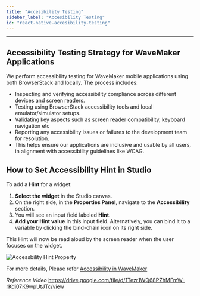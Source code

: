 ```yaml
---
title: "Accesibility Testing"
sidebar_label: "Accesibility Testing"
id: "react-native-accesibility-testing"
---
```

---

## Accessibility Testing Strategy for WaveMaker Applications

We perform accessibility testing for WaveMaker mobile applications using both BrowserStack and locally. 
The process includes:
- Inspecting and verifying accessibility compliance across different devices and screen readers.
- Testing using BrowserStack accessibility tools and local emulator/simulator setups.
- Validating key aspects such as screen reader compatibility, keyboard navigation etc
- Reporting any accessibility issues or failures to the development team for resolution. 
- This helps ensure our applications are inclusive and usable by all users, in alignment with accessibility guidelines like WCAG.

## How to Set Accessibility Hint in Studio

To add a **Hint** for a widget:

1. **Select the widget** in the Studio canvas.
2. On the right side, in the **Properties Panel**, navigate to the **Accessibility** section.
3. You will see an input field labeled **Hint**.
4. **Add your Hint value** in this input field. Alternatively, you can bind it to a variable by clicking the bind-chain icon on its right side.

This Hint will now be read aloud by the screen reader when the user focuses on the widget.

![Accessbility Hint Property](/learn/assets/react-native/accessibiltyHint.png)

For more details, Please refer [Accessibility in WaveMaker](/learn/react-native/accessibility-support.md)

*Reference Video*
https://drive.google.com/file/d/1Tezr1WQ68PZhMFmW-rKdi07K9wpUtJTc/view
